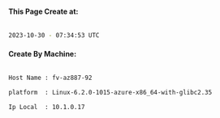 
   
#### This Page Create at:

```bash

2023-10-30 - 07:34:53 UTC

```

#### Create By Machine:

```bash

Host Name : fv-az887-92

platform  : Linux-6.2.0-1015-azure-x86_64-with-glibc2.35

Ip Local  : 10.1.0.17

```

